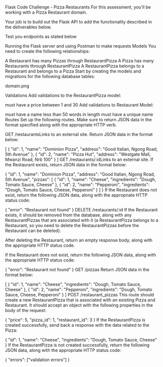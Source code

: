 Flask Code Challenge - Pizza Restaurants
For this assessment, you'll be working with a Pizza Restaurant domain.

Your job is to build out the Flask API to add the functionality described in the deliverables below.

Test you endpoints as stated below

Running the Flask server and using Postman to make requests
Models
You need to create the following relationships:

A Restaurant has many Pizzas through RestaurantPizza
A Pizza has many Restaurants through RestaurantPizza
A RestaurantPizza belongs to a Restaurant and belongs to a Pizza
Start by creating the models and migrations for the following database tables:

domain.png

Validations
Add validations to the RestaurantPizza model:

must have a price between 1 and 30
Add validations to Restaurant Model:

must have a name less than 50 words in length
must have a unique name
Routes
Set up the following routes. Make sure to return JSON data in the format specified along with the appropriate HTTP verb.

GET /restaurantsLinks to an external site.
Return JSON data in the format below:

[
  {
    "id": 1,
    "name": "Dominion Pizza",
    "address": "Good Italian, Ngong Road, 5th Avenue"
  },
  {
    "id": 2,
    "name": "Pizza Hut",
    "address": "Westgate Mall, Mwanzi Road, Nrb 100"
  }
]
GET /restaurants/:idLinks to an external site.
If the Restaurant exists, return JSON data in the format below:

{
  "id": 1,
  "name": "Dominion Pizza",
  "address": "Good Italian, Ngong Road, 5th Avenue",
  "pizzas": [
    {
      "id": 1,
      "name": "Cheese",
      "ingredients": "Dough, Tomato Sauce, Cheese"
    },
    {
      "id": 2,
      "name": "Pepperoni",
      "ingredients": "Dough, Tomato Sauce, Cheese, Pepperoni"
    }
  ]
}
If the Restaurant does not exist, return the following JSON data, along with the appropriate HTTP status code:

{
  "error": "Restaurant not found"
}
DELETE /restaurants/:id
If the Restaurant exists, it should be removed from the database, along with any RestaurantPizzas that are associated with it (a RestaurantPizza belongs to a Restaurant, so you need to delete the RestaurantPizzas before the Restaurant can be deleted).

After deleting the Restaurant, return an empty response body, along with the appropriate HTTP status code.

If the Restaurant does not exist, return the following JSON data, along with the appropriate HTTP status code:

{
  "error": "Restaurant not found"
}
GET /pizzas
Return JSON data in the format below:

[
  {
    "id": 1,
    "name": "Cheese",
    "ingredients": "Dough, Tomato Sauce, Cheese"
  },
  {
    "id": 2,
    "name": "Pepperoni",
    "ingredients": "Dough, Tomato Sauce, Cheese, Pepperoni"
  }
]
POST /restaurant_pizzas
This route should create a new RestaurantPizza that is associated with an existing Pizza and Restaurant. It should accept an object with the following properties in the body of the request:

{
  "price": 5,
  "pizza_id": 1,
  "restaurant_id": 3
}
If the RestaurantPizza is created successfully, send back a response with the data related to the Pizza:

{
  "id": 1,
  "name": "Cheese",
  "ingredients": "Dough, Tomato Sauce, Cheese"
}
If the RestaurantPizza is not created successfully, return the following JSON data, along with the appropriate HTTP status code:

{
  "errors": ["validation errors"]
}
